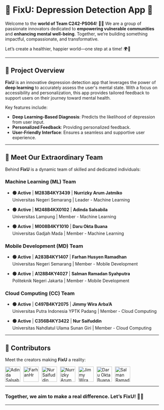 # 💚 **FixU: Depression Detection App** 🌱  

Welcome to the **world of Team C242-PS064**! 💪✨ We are a group of passionate innovators dedicated to **empowering vulnerable communities** and **enhancing mental well-being**. Together, we’re building something impactful, compassionate, and transformative.

Let’s create a healthier, happier world—one step at a time! 🌍💙  

---

## 🌟 **Project Overview**  

**FixU** is an innovative depression detection app that leverages the power of **deep learning** to accurately assess the user's mental state. With a focus on accessibility and personalization, this app provides tailored feedback to support users on their journey toward mental health.

Key features include:  
- **Deep Learning-Based Diagnosis**: Predicts the likelihood of depression from user input.  
- **Personalized Feedback**: Providing personalized feedback. 
- **User-Friendly Interface**: Ensures a seamless and supportive user experience.  

---

## 👥 **Meet Our Extraordinary Team**  

Behind **FixU** is a dynamic team of skilled and dedicated individuals:  

### **Machine Learning (ML) Team**  
- **🟢 Active** | **M283B4KY3439** | **Nurrizky Arum Jatmiko**  
  Universitas Negeri Semarang | Leader - Machine Learning  

- **🟢 Active** | **M248B4KX0102** | **Adinda Salsabila**  
  Universitas Lampung | Member - Machine Learning  

- **🟢 Active** | **M008B4KY1010** | **Daru Okta Buana**  
  Universitas Gadjah Mada | Member - Machine Learning  

### **Mobile Development (MD) Team**  
- **🟢 Active** | **A283B4KY1407** | **Farhan Husyen Ramadhan**  
  Universitas Negeri Semarang | Member - Mobile Development  

- **🟢 Active** | **A128B4KY4027** | **Salman Ramadan Syahputra**  
  Politeknik Negeri Jakarta | Member - Mobile Development  

### **Cloud Computing (CC) Team**  
- **🟢 Active** | **C497B4KY2075** | **Jimmy Wira Arba’A**  
  Universitas Putra Indonesia YPTK Padang | Member - Cloud Computing  

- **🟢 Active** | **C356B4KY3422** | **Nur Saifuddin**  
  Universitas Nahdlatul Ulama Sunan Giri | Member - Cloud Computing  

---

## 🧚 **Contributors**  

Meet the creators making **FixU** a reality:  

<div style="display: flex; gap: 10px; align-items: center;">
  <a href="https://github.com/raionclaire"><img src="https://github.com/raionclaire.png" width="50" height="50" alt="Adinda Salsabila"></a>
  <a href="https://github.com/farhanhr"><img src="https://github.com/farhanhr.png" width="50" height="50" alt="FarhanHr"></a>
  <a href="https://github.com/dinDynamiX"><img src="https://github.com/dinDynamiX.png" width="50" height="50" alt="Nur Saifuddin"></a>
  <a href="https://github.com/nurrizkyaj"><img src="https://github.com/nurrizkyaj.png" width="50" height="50" alt="Nurrizky Arum Jatmiko"></a>
  <a href="https://github.com/jimmywiraarbaa"><img src="https://github.com/jimmywiraarbaa.png" width="50" height="50" alt="Jimmy Wira Arba’A"></a>
  <a href="https://github.com/daruoktab"><img src="https://github.com/daruoktab.png" width="50" height="50" alt="Daru Okta Buana"></a>
  <a href="https://github.com/salmanramadhan"><img src="https://github.com/salmanramadhan.png" width="50" height="50" alt="Salman Ramadan Syahputra"></a>
</div>

---

### **Together, we aim to make a real difference. Let’s FixU!** 🌱💪  

---
